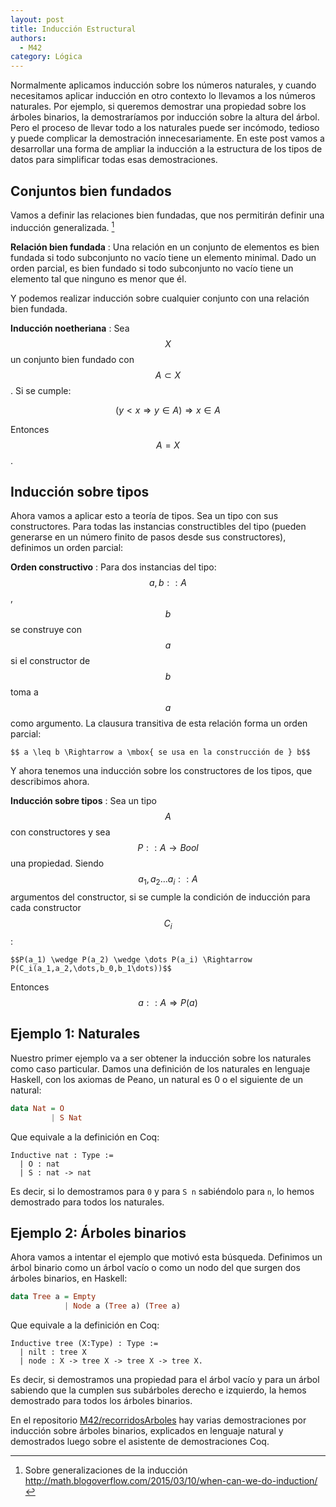 ```yaml
---
layout: post
title: Inducción Estructural
authors:
  - M42
category: Lógica
---
```


Normalmente aplicamos inducción sobre los números naturales, y cuando
necesitamos aplicar inducción en otro contexto lo llevamos a los números
naturales. Por ejemplo, si queremos demostrar una propiedad sobre los árboles
binarios, la demostraríamos por inducción sobre la altura del árbol. Pero el
proceso de llevar todo a los naturales puede ser incómodo, tedioso y puede complicar
la demostración innecesariamente. En este post vamos a desarrollar una forma de
ampliar la inducción a la estructura de los tipos de datos para simplificar
todas esas demostraciones.


## Conjuntos bien fundados

Vamos a definir las relaciones bien fundadas, que nos permitirán definir una
inducción generalizada. [^stackexchangeblog-induction]

**Relación bien fundada**
: Una relación en un conjunto de elementos es bien fundada si todo subconjunto
no vacío tiene un elemento minimal. Dado un orden parcial, es bien fundado si
todo subconjunto no vacío tiene un elemento tal que ninguno es menor que él.

Y podemos realizar inducción sobre cualquier conjunto con una relación bien
fundada.

**Inducción noetheriana**
: Sea $$X$$ un conjunto bien fundado con $$A \subset X$$. Si se cumple:

  $$ (y<x \Rightarrow y \in A) \Rightarrow x \in A $$

  Entonces $$A = X$$.


[^stackexchangeblog-induction]: Sobre generalizaciones de la inducción <http://math.blogoverflow.com/2015/03/10/when-can-we-do-induction/>

<!--more-->

## Inducción sobre tipos

Ahora vamos a aplicar esto a teoría de tipos. Sea un tipo con sus constructores.
Para todas las instancias constructibles del tipo (pueden generarse en un número
finito de pasos desde sus constructores), definimos un orden parcial:

**Orden constructivo**
: Para dos instancias del tipo: $$a,b::A$$, $$b$$ se construye con $$a$$ si el
  constructor de $$b$$ toma a $$a$$ como argumento. La clausura transitiva de
  esta relación forma un orden parcial:

    $$ a \leq b \Rightarrow a \mbox{ se usa en la construcción de } b$$

Y ahora tenemos una inducción sobre los constructores de los tipos, que
describimos ahora.

**Inducción sobre tipos**
: Sea un tipo $$A$$ con constructores y sea $$P :: A \rightarrow Bool $$ una propiedad.
  Siendo $$a_1, a_2 \dots a_i :: A$$ argumentos del constructor, si se
  cumple la condición de inducción para cada constructor $$C_i$$:

    $$P(a_1) \wedge P(a_2) \wedge \dots P(a_i) \Rightarrow P(C_i(a_1,a_2,\dots,b_0,b_1\dots))$$

  Entonces $$a::A \Rightarrow P(a)$$


## Ejemplo 1: Naturales

Nuestro primer ejemplo va a ser obtener la inducción sobre los naturales como
caso particular. Damos una definición de los naturales en lenguaje Haskell, con
los axiomas de Peano, un natural es 0 o el siguiente de un natural:

~~~ Haskell
data Nat = O
         | S Nat
~~~

Que equivale a la definición en Coq:

~~~ Coq
Inductive nat : Type :=
  | O : nat
  | S : nat -> nat
~~~

Es decir, si lo demostramos para `0` y para `S n` sabiéndolo para `n`, lo
hemos demostrado para todos los naturales.


## Ejemplo 2: Árboles binarios

Ahora vamos a intentar el ejemplo que motivó esta búsqueda. Definimos un árbol
binario como un árbol vacío o como un nodo del que surgen dos árboles binarios,
en Haskell:

~~~ Haskell
data Tree a = Empty
            | Node a (Tree a) (Tree a)
~~~

Que equivale a la definición en Coq:

~~~ Coq
Inductive tree (X:Type) : Type :=
  | nilt : tree X
  | node : X -> tree X -> tree X -> tree X.
~~~

Es decir, si demostramos una propiedad para el árbol vacío y para un árbol
sabiendo que la cumplen sus subárboles derecho e izquierdo, la hemos demostrado
para todos los árboles binarios.

En el repositorio
[M42/recorridosArboles](https://github.com/M42/recorridosArboles) hay varias
demostraciones por inducción sobre árboles binarios, explicados en
lenguaje natural y demostrados luego sobre el asistente de demostraciones Coq.
